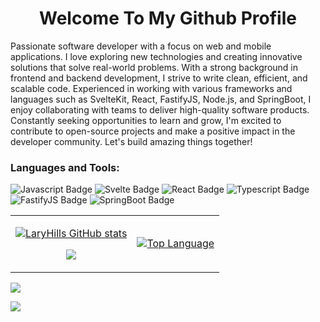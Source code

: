 <!-- - 👋 Hi, I’m @laryhills
- 👀 I’m interested in SvelteKit, React JS, Node JS , Python , PHP, GraphQL
- 🌱 I’m currently learning ReactNative, Blockchain
- 💞️ I’m looking to collaborate on Web Dev and other projects
- 📫 contact me via email - hilaryokoh@gmail.com , on facebook  -->

<h1 align="center">Welcome To My Github Profile</h1>

<p>
  Passionate software developer with a focus on web and mobile applications. I love exploring new technologies and creating innovative solutions that solve real-world problems. With a strong background in frontend and backend development, I strive to write clean, efficient, and scalable code. Experienced in working with various frameworks and languages such as SvelteKit, React, FastifyJS,  Node.js, and SpringBoot, I enjoy collaborating with teams to deliver high-quality software products. Constantly seeking opportunities to learn and grow, I'm excited to contribute to open-source projects and make a positive impact in the developer community. Let's build amazing things together!
  </p>



<div>
 <h3>Languages and Tools:</h3>

![Javascript Badge](https://img.shields.io/badge/-Javascript-F0DB4F?style=for-the-badge&labelColor=black&logo=javascript&logoColor=F0DB4F)
![Svelte Badge](https://img.shields.io/badge/SvelteKit-FF3E00?style=for-the-badge&logo=Svelte&logoColor=white)
![React Badge](https://img.shields.io/badge/-React-61DBFB?style=for-the-badge&labelColor=black&logo=react&logoColor=61DBFB) 
![Typescript Badge](https://img.shields.io/badge/-typescript-3178C6?style=for-the-badge&labelColor=black&logo=typescript&logoColor=3178C6)
![FastifyJS Badge](https://img.shields.io/badge/fastify-202020?style=for-the-badge&logo=fastify&logoColor=white)
![SpringBoot Badge](https://img.shields.io/badge/Spring_Boot-F2F4F9?style=for-the-badge&logo=spring-boot)
 



<table>
<tr>
 <td>
<p align='center'>
<a href="http://www.github.com/laryhills"><img src="https://github-readme-stats.vercel.app/api?username=laryhills&theme=algolia&show_icons=true" alt="LaryHills GitHub stats" /></a>
</p>
 <p align='center'>
 <a href="http://www.github.com/laryhills"><img src="https://github-readme-streak-stats.herokuapp.com/?user=laryhills&stroke=facc15&background=000000&ring=facc15&fire=facc15&currStreakNum=facc15&currStreakLabel=facc15&sideNums=facc15&sideLabels=facc15&dates=facc15&hide_border=true" /></a>
 </p>



 </td>


 <td>
  <a href="https://github.com/laryhills" align="left"><img src="https://github-readme-stats.vercel.app/api/top-langs/?username=laryhills&langs_count=12&title_color=facc15&text_color=facc15&icon_color=f97316&bg_color=000000&hide_border=true&locale=en&custom_title=Top%20%Languages" alt="Top Language" /></a>
   

 </td>
</tr>
</table>



[![](https://raw.githubusercontent.com/laryhills/github-profile-summary/master/profile-summary-card-output/github_dark/0-profile-details.svg)](https://github.com/vn7n24fzkq/github-profile-summary-cards)





<!-- [![Ashutosh's github activity graph](https://activity-graph.herokuapp.com/graph?username=lekan1&theme=react-dark)](https://github.com/ashutosh00710/github-readme-activity-graph) -->
![](./profile-3d-contrib/profile-night-green.svg)


<!-- <div align='center'>
 <h3> Profile Visit 🙈 </h3>

![visitors](https://komarev.com/ghpvc/?username=laryhills)
</div>
 -->
<!---
laryhills/laryhills is a ✨ special ✨ repository because its `README.md` (this file) appears on your GitHub profile.
You can click the Preview link to take a look at your changes.
--->
